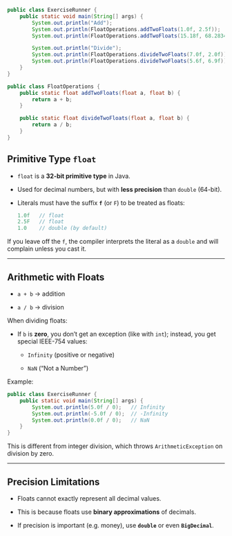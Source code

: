 ```java
public class ExerciseRunner {
    public static void main(String[] args) {
        System.out.println("Add");
        System.out.println(FloatOperations.addTwoFloats(1.0f, 2.5f));
        System.out.println(FloatOperations.addTwoFloats(15.18f, 68.28347f));

        System.out.println("Divide");
        System.out.println(FloatOperations.divideTwoFloats(7.0f, 2.0f));
        System.out.println(FloatOperations.divideTwoFloats(5.6f, 6.9f));
    }
}

public class FloatOperations {
    public static float addTwoFloats(float a, float b) {
        return a + b;
    }

    public static float divideTwoFloats(float a, float b) {
        return a / b;
    }
}
```

## **Primitive Type `float`**

-   `float` is a **32-bit primitive type** in Java.
    
-   Used for decimal numbers, but with **less precision** than `double` (64-bit).
    
-   Literals must have the suffix **`f`** (or `F`) to be treated as floats:
    
    ```java
    1.0f   // float
    2.5F   // float
    1.0    // double (by default)
    ```
    

If you leave off the `f`, the compiler interprets the literal as a `double` and will complain unless you cast it.

---

##  **Arithmetic with Floats**

-   `a + b` → addition
    
-   `a / b` → division
    

When dividing floats:

-   If `b` is **zero**, you don’t get an exception (like with `int`); instead, you get special IEEE-754 values:
    
    -   `Infinity` (positive or negative)
        
    -   `NaN` (“Not a Number”)
        

Example:

```java
public class ExerciseRunner {
    public static void main(String[] args) {
        System.out.println(5.0f / 0);   // Infinity
		System.out.println(-5.0f / 0);  // -Infinity
		System.out.println(0.0f / 0);   // NaN
    }
}
```

This is different from integer division, which throws `ArithmeticException` on division by zero.

---

## **Precision Limitations**

-   Floats cannot exactly represent all decimal values.
    
-   This is because floats use **binary approximations** of decimals.
    
-   If precision is important (e.g. money), use **`double`** or even **`BigDecimal`**.